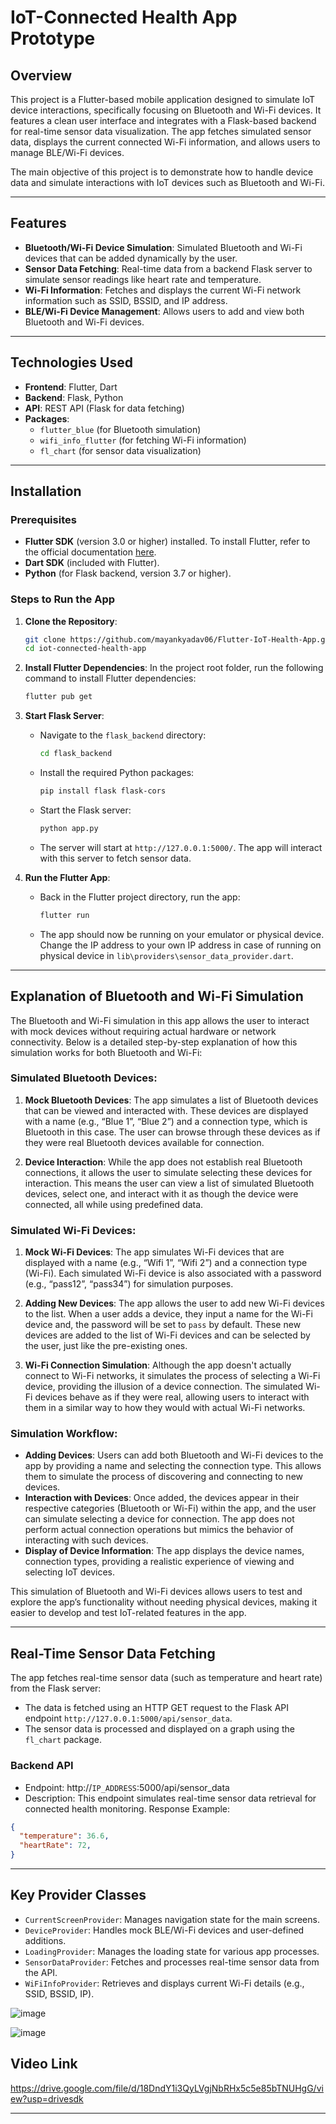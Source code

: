 # IoT-Connected Health App Prototype

## Overview
This project is a Flutter-based mobile application designed to simulate IoT device interactions, specifically focusing on Bluetooth and Wi-Fi devices. It features a clean user interface and integrates with a Flask-based backend for real-time sensor data visualization. The app fetches simulated sensor data, displays the current connected Wi-Fi information, and allows users to manage BLE/Wi-Fi devices.

The main objective of this project is to demonstrate how to handle device data and simulate interactions with IoT devices such as Bluetooth and Wi-Fi.

---

## Features
- **Bluetooth/Wi-Fi Device Simulation**: Simulated Bluetooth and Wi-Fi devices that can be added dynamically by the user.
- **Sensor Data Fetching**: Real-time data from a backend Flask server to simulate sensor readings like heart rate and temperature.
- **Wi-Fi Information**: Fetches and displays the current Wi-Fi network information such as SSID, BSSID, and IP address.
- **BLE/Wi-Fi Device Management**: Allows users to add and view both Bluetooth and Wi-Fi devices.

---

## Technologies Used
- **Frontend**: Flutter, Dart
- **Backend**: Flask, Python
- **API**: REST API (Flask for data fetching)
- **Packages**: 
  - `flutter_blue` (for Bluetooth simulation)
  - `wifi_info_flutter` (for fetching Wi-Fi information)
  - `fl_chart` (for sensor data visualization)

---

## Installation

### Prerequisites
- **Flutter SDK** (version 3.0 or higher) installed. To install Flutter, refer to the official documentation [here](https://flutter.dev/docs/get-started/install).
- **Dart SDK** (included with Flutter).
- **Python** (for Flask backend, version 3.7 or higher).

### Steps to Run the App

1. **Clone the Repository**:
   ```bash
   git clone https://github.com/mayankyadav06/Flutter-IoT-Health-App.git
   cd iot-connected-health-app
   ```

2. **Install Flutter Dependencies**:
   In the project root folder, run the following command to install Flutter dependencies:
   ```bash
   flutter pub get
   ```

3. **Start Flask Server**:
   - Navigate to the `flask_backend` directory:
     ```bash
     cd flask_backend
     ```
   - Install the required Python packages:
     ```bash
     pip install flask flask-cors
     ```
   - Start the Flask server:
     ```bash
     python app.py
     ```
   - The server will start at `http://127.0.0.1:5000/`. The app will interact with this server to fetch sensor data.

4. **Run the Flutter App**:
   - Back in the Flutter project directory, run the app:
     ```bash
     flutter run
     ```
   - The app should now be running on your emulator or physical device. Change the IP address to your own IP address in case of running on physical device in `lib\providers\sensor_data_provider.dart`.

---

## Explanation of Bluetooth and Wi-Fi Simulation
The Bluetooth and Wi-Fi simulation in this app allows the user to interact with mock devices without requiring actual hardware or network connectivity. Below is a detailed step-by-step explanation of how this simulation works for both Bluetooth and Wi-Fi:

### Simulated Bluetooth Devices:
1. **Mock Bluetooth Devices**: The app simulates a list of Bluetooth devices that can be viewed and interacted with. These devices are displayed with a name (e.g., “Blue 1”, “Blue 2”) and a connection type, which is Bluetooth in this case. The user can browse through these devices as if they were real Bluetooth devices available for connection.
   
2. **Device Interaction**: While the app does not establish real Bluetooth connections, it allows the user to simulate selecting these devices for interaction. This means the user can view a list of simulated Bluetooth devices, select one, and interact with it as though the device were connected, all while using predefined data.

### Simulated Wi-Fi Devices:
1. **Mock Wi-Fi Devices**: The app simulates Wi-Fi devices that are displayed with a name (e.g., “Wifi 1”, “Wifi 2”) and a connection type (Wi-Fi). Each simulated Wi-Fi device is also associated with a password (e.g., “pass12”, “pass34”) for simulation purposes.

2. **Adding New Devices**: The app allows the user to add new Wi-Fi devices to the list. When a user adds a device, they input a name for the Wi-Fi device and, the password will be set to `pass` by default. These new devices are added to the list of Wi-Fi devices and can be selected by the user, just like the pre-existing ones.

3. **Wi-Fi Connection Simulation**: Although the app doesn't actually connect to Wi-Fi networks, it simulates the process of selecting a Wi-Fi device, providing the illusion of a device connection. The simulated Wi-Fi devices behave as if they were real, allowing users to interact with them in a similar way to how they would with actual Wi-Fi networks.

### Simulation Workflow:
- **Adding Devices**: Users can add both Bluetooth and Wi-Fi devices to the app by providing a name and selecting the connection type. This allows them to simulate the process of discovering and connecting to new devices.
- **Interaction with Devices**: Once added, the devices appear in their respective categories (Bluetooth or Wi-Fi) within the app, and the user can simulate selecting a device for connection. The app does not perform actual connection operations but mimics the behavior of interacting with such devices.
- **Display of Device Information**: The app displays the device names, connection types, providing a realistic experience of viewing and selecting IoT devices.

This simulation of Bluetooth and Wi-Fi devices allows users to test and explore the app’s functionality without needing physical devices, making it easier to develop and test IoT-related features in the app.

---
## Real-Time Sensor Data Fetching
The app fetches real-time sensor data (such as temperature and heart rate) from the Flask server:
- The data is fetched using an HTTP GET request to the Flask API endpoint `http://127.0.0.1:5000/api/sensor_data`.
- The sensor data is processed and displayed on a graph using the `fl_chart` package.

### Backend API
- Endpoint: http://`IP_ADDRESS`:5000/api/sensor_data
- Description: This endpoint simulates real-time sensor data retrieval for connected health monitoring.
Response Example:
```json
{
  "temperature": 36.6,
  "heartRate": 72,
}
```

---

## Key Provider Classes
- `CurrentScreenProvider`: Manages navigation state for the main screens.
- `DeviceProvider`: Handles mock BLE/Wi-Fi devices and user-defined additions.
- `LoadingProvider`: Manages the loading state for various app processes.
- `SensorDataProvider`: Fetches and processes real-time sensor data from the API.
- `WiFiInfoProvider`: Retrieves and displays current Wi-Fi details (e.g., SSID, BSSID, IP).



![image](https://github.com/user-attachments/assets/54d64827-e345-47e1-96b4-4caf337e6d95)

![image](https://github.com/user-attachments/assets/5cc2c775-5c02-46e2-8d9c-7079803a8680)


## Video Link
https://drive.google.com/file/d/18DndY1i3QyLVgjNbRHx5c5e85bTNUHgG/view?usp=drivesdk


---
